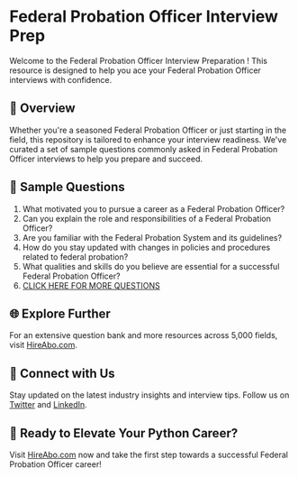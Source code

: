 # Federal Probation Officer Interview Prep

Welcome to the Federal Probation Officer Interview Preparation ! This resource is designed to help you ace your Federal Probation Officer interviews with confidence.

## 🚀 Overview

Whether you're a seasoned Federal Probation Officer or just starting in the field, this repository is tailored to enhance your interview readiness. We've curated a set of sample questions commonly asked in Federal Probation Officer interviews to help you prepare and succeed.

## 📝 Sample Questions

1. What motivated you to pursue a career as a Federal Probation Officer?
2. Can you explain the role and responsibilities of a Federal Probation Officer?
3. Are you familiar with the Federal Probation System and its guidelines?
4. How do you stay updated with changes in policies and procedures related to federal probation?
5. What qualities and skills do you believe are essential for a successful Federal Probation Officer?
6. [CLICK HERE FOR MORE QUESTIONS](https://hireabo.com/job/9_3_41/Federal%20Probation%20Officer)

## 🌐 Explore Further

For an extensive question bank and more resources across 5,000 fields, visit [HireAbo.com](https://www.hireabo.com).

## 📱 Connect with Us

Stay updated on the latest industry insights and interview tips. Follow us on [Twitter](https://twitter.com/hireabo) and [LinkedIn](https://www.linkedin.com/in/hire-abo-3609972a8/).

## 🚀 Ready to Elevate Your Python Career?

Visit [HireAbo.com](https://www.hireabo.com) now and take the first step towards a successful Federal Probation Officer career!